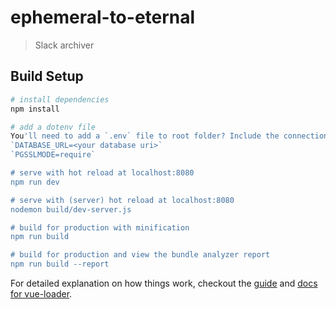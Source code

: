 # ephemeral-to-eternal

> Slack archiver

## Build Setup

``` bash
# install dependencies
npm install

# add a dotenv file
You'll need to add a `.env` file to root folder? Include the connection details like below:
`DATABASE_URL=<your database uri>`
`PGSSLMODE=require`

# serve with hot reload at localhost:8080
npm run dev

# serve with (server) hot reload at localhost:8080
nodemon build/dev-server.js

# build for production with minification
npm run build

# build for production and view the bundle analyzer report
npm run build --report
```

For detailed explanation on how things work, checkout the [guide](http://vuejs-templates.github.io/webpack/) and [docs for vue-loader](http://vuejs.github.io/vue-loader).
